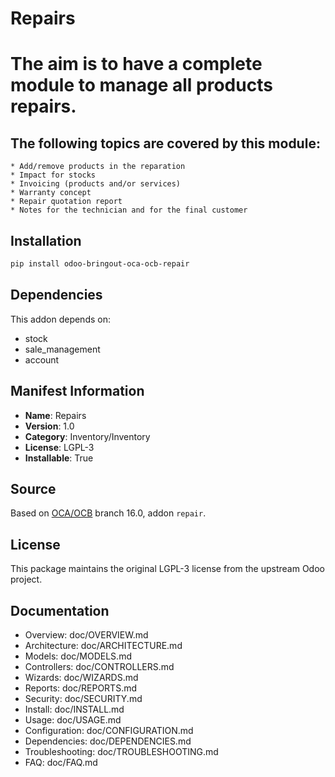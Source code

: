 # Repairs


The aim is to have a complete module to manage all products repairs.
====================================================================

The following topics are covered by this module:
------------------------------------------------------
    * Add/remove products in the reparation
    * Impact for stocks
    * Invoicing (products and/or services)
    * Warranty concept
    * Repair quotation report
    * Notes for the technician and for the final customer


## Installation

```bash
pip install odoo-bringout-oca-ocb-repair
```

## Dependencies

This addon depends on:
- stock
- sale_management
- account

## Manifest Information

- **Name**: Repairs
- **Version**: 1.0
- **Category**: Inventory/Inventory
- **License**: LGPL-3
- **Installable**: True

## Source

Based on [OCA/OCB](https://github.com/OCA/OCB) branch 16.0, addon `repair`.

## License

This package maintains the original LGPL-3 license from the upstream Odoo project.

## Documentation

- Overview: doc/OVERVIEW.md
- Architecture: doc/ARCHITECTURE.md
- Models: doc/MODELS.md
- Controllers: doc/CONTROLLERS.md
- Wizards: doc/WIZARDS.md
- Reports: doc/REPORTS.md
- Security: doc/SECURITY.md
- Install: doc/INSTALL.md
- Usage: doc/USAGE.md
- Configuration: doc/CONFIGURATION.md
- Dependencies: doc/DEPENDENCIES.md
- Troubleshooting: doc/TROUBLESHOOTING.md
- FAQ: doc/FAQ.md
